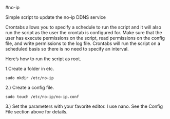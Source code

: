 #no-ip

Simple script to update the no-ip DDNS service 

Crontabs allows you to specify a schedule to run the script and it will also run the script as the user the crontab is configured for. Make sure that the user has execute permissions on the script, read permissions on the config file, and write permissions to the log file. Crontabs will run the script on a scheduled basis so there is no need to specify an interval.

Here’s how to run the script as root.

1.Create a folder in etc.

    sudo mkdir /etc/no-ip
    
2.) Create a config file.

    sudo touch /etc/no-ip/no-ip.conf
    
3.) Set the parameters with your favorite editor. I use nano. See the Config File section above for details.
